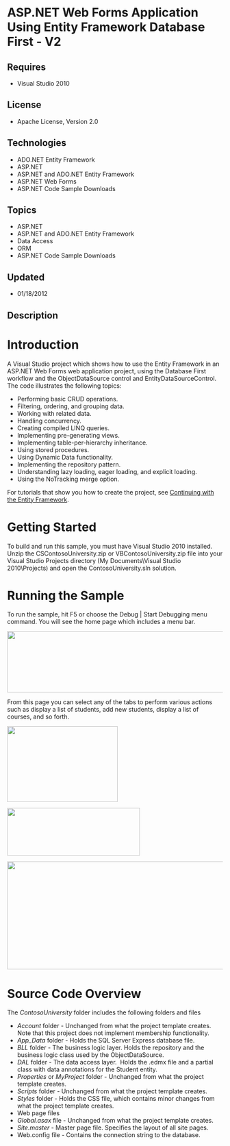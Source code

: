 # ASP.NET Web Forms Application Using Entity Framework Database First - V2
## Requires
- Visual Studio 2010
## License
- Apache License, Version 2.0
## Technologies
- ADO.NET Entity Framework
- ASP.NET
- ASP.NET and ADO.NET Entity Framework
- ASP.NET Web Forms
- ASP.NET Code Sample Downloads
## Topics
- ASP.NET
- ASP.NET and ADO.NET Entity Framework
- Data Access
- ORM
- ASP.NET Code Sample Downloads
## Updated
- 01/18/2012
## Description

<h1>Introduction</h1>
<p>A Visual Studio project which shows how to use the Entity Framework in an ASP.NET Web Forms web application project, using the Database First workflow and the ObjectDataSource control and EntityDataSourceControl. The code illustrates the following topics:</p>
<ul>
<li>Performing basic CRUD operations. </li><li>Filtering, ordering, and grouping data. </li><li>Working with related data. </li><li>Handling concurrency. </li><li>Creating compiled LINQ&nbsp;queries. </li><li>Implementing pre-generating views. </li><li>Implementing table-per-hierarchy inheritance. </li><li>Using stored procedures. </li><li>Using Dynamic Data functionality. </li><li>Implementing the repository pattern. </li><li>Understanding lazy loading, eager loading, and explicit loading. </li><li>Using the NoTracking merge option. </li></ul>
<p>For tutorials that show you how to create the project, see&nbsp;<a href="http://www.asp.net/entity-framework/tutorials#Continuing">Continuing with the Entity Framework</a>.</p>
<h1>Getting Started</h1>
<p>To build and run this sample, you must have Visual Studio 2010 installed. Unzip the CSContosoUniversity.zip or VBContosoUniversity.zip file into your Visual Studio Projects directory (My Documents\Visual Studio 2010\Projects) and open the ContosoUniversity.sln
 solution.</p>
<h1>Running the Sample</h1>
<p>To run the sample, hit F5 or choose the Debug | Start Debugging menu command. You will see the home page which includes a menu bar.</p>
<p><img src="http://i1.code.msdn.microsoft.com/aspnet-web-forms-6c7197aa/image/file/19095/1/contosouniversityhomepage.png" alt="" width="564" height="143"></p>
<p>From this page you can select any of the tabs to perform various actions such as display a list of students, add new students, display a list of courses, and so forth.</p>
<p><img src="http://i3.code.msdn.microsoft.com/aspnet-web-forms-6c7197aa/image/file/19097/1/addstudents.png" alt="" width="258" height="177"></p>
<p><img src="http://i4.code.msdn.microsoft.com/aspnet-web-forms-6c7197aa/image/file/19096/1/studentlist.png" alt="" width="310" height="111"></p>
<p><img src="http://i1.code.msdn.microsoft.com/aspnet-web-forms-6c7197aa/image/file/19098/1/departmentsconcurrency.png" alt="" width="631" height="252"></p>
<h1>Source Code Overview</h1>
<p>The <em>ContosoUniversity</em> folder includes the following folders and files</p>
<ul>
<li><em>Account</em> folder - Unchanged from what the project template creates. Note that this project does not implement membership functionality.
</li><li><em>App_Data</em> folder - Holds the SQL Server Express database file. </li><li><em>BLL</em> folder - The business logic layer. Holds the repository and the business logic class used by the ObjectDataSource.
</li><li><em>DAL</em> folder - The data access layer.&nbsp; Holds the .edmx file and a partial class with data annotations for the Student entity.
</li><li><em>Properties</em> or <em>MyProject</em> folder - Unchanged from what the project template creates.
</li><li><em>Scripts</em> folder - Unchanged from what the project template creates. </li><li><em>Styles</em> folder - Holds the CSS file, which contains minor changes from what the project template creates.
</li><li>Web page files </li><li><em>Global.asax</em> file - Unchanged from what the project template creates.
</li><li><em>Site.master</em> - Master page file. Specifies the layout of all site pages.
</li><li>Web.config file - Contains the connection string to the database. </li></ul>
